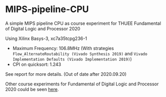 # MIPS-pipeline-CPU
A simple MIPS pipeline CPU as course experiment for THUEE Fundamental of Digital Logic and Processor 2020

Using Xilinx Basys-3, xc7a35tcpg236-1

- Maximum Frequency: 106.8MHz (With strategies `Flow_AlternateRoutability (Vivado Synthesis 2019)` and `Vivado Implementation Defaults (Vivado Implementation 2019)`)
- CPI on quicksort: 1.243

See report for more details. (Out of date after 2020.09.20)

Other course experiments for Fundamental of Digital Logic and Processor 2020 could be seen [here](https://github.com/boltma/Digital-Logic-and-Processor).
